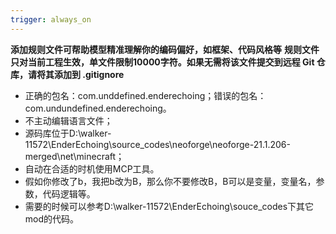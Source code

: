 ```yaml
---
trigger: always_on
---
```


**添加规则文件可帮助模型精准理解你的编码偏好，如框架、代码风格等**
**规则文件只对当前工程生效，单文件限制10000字符。如果无需将该文件提交到远程 Git 仓库，请将其添加到 .gitignore**

* 正确的包名：com.unddefined.enderechoing；错误的包名：com.undundefined.enderechoing。
* 不主动编辑语言文件；
* 源码库位于D:\walker-11572\EnderEchoing\source_codes\neoforge\neoforge-21.1.206-merged\net\minecraft；
* 自动在合适的时机使用MCP工具。
* 假如你修改了b，我把b改为B，那么你不要修改B，B可以是变量，变量名，参数，代码逻辑等。
* 需要的时候可以参考D:\walker-11572\EnderEchoing\souce_codes下其它mod的代码。